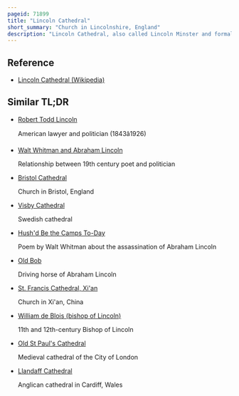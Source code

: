 ```yaml
---
pageid: 71899
title: "Lincoln Cathedral"
short_summary: "Church in Lincolnshire, England"
description: "Lincoln Cathedral, also called Lincoln Minster and formally the Cathedral Church of the blessed Virgin Mary of Lincoln, is a Church of England Cathedral in Lincoln, England. It is the Seat of Bishop of Lincoln and is the Mother Church of the Diocese of Lincoln. The cathedral is governed by its dean and chapter, and is a grade I listed building."
---
```


## Reference

- [Lincoln Cathedral (Wikipedia)](https://en.wikipedia.org/?curid=71899)

## Similar TL;DR

- [Robert Todd Lincoln](/tldr/en/robert-todd-lincoln)

  American lawyer and politician (1843â1926)

- [Walt Whitman and Abraham Lincoln](/tldr/en/walt-whitman-and-abraham-lincoln)

  Relationship between 19th century poet and politician

- [Bristol Cathedral](/tldr/en/bristol-cathedral)

  Church in Bristol, England

- [Visby Cathedral](/tldr/en/visby-cathedral)

  Swedish cathedral

- [Hush'd Be the Camps To-Day](/tldr/en/hushd-be-the-camps-to-day)

  Poem by Walt Whitman about the assassination of Abraham Lincoln

- [Old Bob](/tldr/en/old-bob)

  Driving horse of Abraham Lincoln

- [St. Francis Cathedral, Xi'an](/tldr/en/st-francis-cathedral-xian)

  Church in Xi'an, China

- [William de Blois (bishop of Lincoln)](/tldr/en/william-de-blois-bishop-of-lincoln)

  11th and 12th-century Bishop of Lincoln

- [Old St Paul's Cathedral](/tldr/en/old-st-pauls-cathedral)

  Medieval cathedral of the City of London

- [Llandaff Cathedral](/tldr/en/llandaff-cathedral)

  Anglican cathedral in Cardiff, Wales
